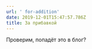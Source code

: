 ```yaml
---
url: ' for-addition'
date: 2019-12-01T15:47:57.786Z
title: За прибавкой
---
```

Проверим, попадёт это в блог?
